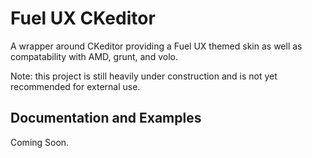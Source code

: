 # Fuel UX CKeditor

A wrapper around CKeditor providing a Fuel UX themed skin as well as compatability with AMD, grunt, and volo.

Note: this project is still heavily under construction and is not yet recommended for external use.

## Documentation and Examples

Coming Soon.